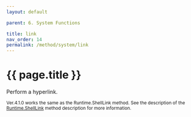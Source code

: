 ```yaml
---
layout: default

parent: 6. System Functions

title: link
nav_order: 14
permalink: /method/system/link
---
```




# {{ page.title }}

Perform a hyperlink.

<small>Ver.4.1.0 works the same as the Runtime.ShellLink method. See the description of the [Runtime.ShellLink]() method description for more information. </small>